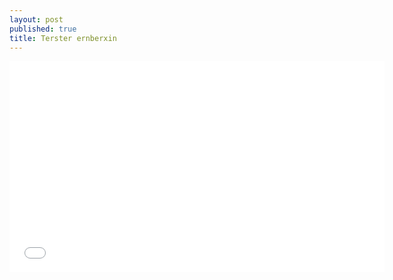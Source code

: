```yaml
---
layout: post
published: true
title: Terster ernberxin
---
```


<iframe width="600" height="337.5" src="//www.youtube.com/embed/SUD5R2lBxyY" frameborder="0" allowfullscreen> </iframe>